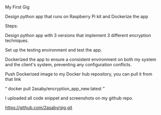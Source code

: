 My First Gig 

Design python app that runs on Raspberry Pi kit and Dockerize the app  

Steps: 

Design python app with 3 versions that implement 3 different encryption techniques. 

Set up the testing environment and test the app. 

Dockerized the app to ensure a consistent environment on both my system and the client's system, preventing any configuration conflicts. 

Push Dockerized image to my Docker hub repository, you can pull it from that link 

 

“ docker pull 2asaby/encryption_app_new:latest ” 

 

I uploaded all code snippet and screenshots on my github repo. 

 

https://github.com/2asaby/gig.git 

 
